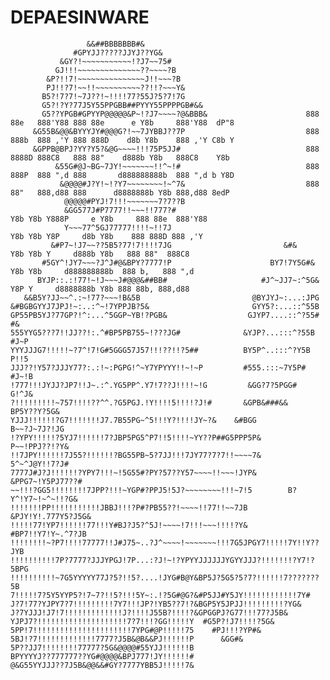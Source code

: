 # DEPAESINWARE

                          
                     &&##BBBBBBB#&
                  #GPYJJ?????JJYJ??YG&
               &GY?!~~~~~~~~~~~!?J7~~75#
              GJ!!!~~~~~~~~~~~~~~??~~~~?B
            &P?!!7!~~~~~~~~~~~~~~~J!!~~~?B
            PJ!!?7!~~!!~~~~~~~~~~??!!?~~~Y&
           B5?!7?7!~7J??!~!!!!77?55J?5?7!7G
           G5?!?Y?77J5Y55PPGBB##PYYY55PPPPGB#&&                                      
           G5??YPGB#GPYYP@@@@@&P~!?J7~~~~?@&BBB&                      888 88e   888'Y88 888 88e      e Y8b     888'Y88  dP"8 
         &G55B&@@&BYYYJY#@@@G?!~~7JYBBJ??7P                           888 888b  888 ,'Y 888 888D    d8b Y8b    888 ,'Y C8b Y  
         &GPPB@BPJ?YY?Y5?&@G~~~~!!!75P5JJ#                            888 8888D 888C8   888 88"    d888b Y8b   888C8    Y8b   
              &55G#@J~BG~7JY!~~~~~~~!!^~!#                            888 888P  888 ",d 888       d888888888b  888 ",d b Y8D    
               &@@@@#J?Y!~!?Y7~~~~~~~~!~^7&                           888 88"   888,d88 888      d8888888b Y8b 888,d88 8edP      
                @@@@@#PYJ!7!!!~~~~~~~7?7??B
                &GG577J#P7777!!~~~!!777?#                                              Y8b Y8b Y888P     e Y8b     888 88e  888'Y88
                Y~~~77^5GJ77777!!!!~!!7J                                                Y8b Y8b Y8P     d8b Y8b    888 888D 888 ,'Y 
             &#P7~!J7~~??5B5?77!7!!!!7JG                         &#&                     Y8b Y8b Y     d888b Y8b   888 88"  888C8   
           #5GY^!JY7~~~?J^J#@&BPY?7777!P                      BY7!7Y5G#&                  Y8b Y8b     d888888888b  888 b,   888 ",d 
          BYJP::.:!77!~!J~~~J#@@@&##BB#                     #J^~JJ7~:^5G&                  Y8P Y     d8888888b Y8b 888 88b, 888,d88 
       &&B5Y?JJ~~^.:~!77?~~~!B&5B                         @BYJYJ~:...:JPG
    &#BGBGYYJ7JPJ!~:..:^~!7YPPJB?5&                       GYY5?:...::^55B            
    GP55PB5YJ?77GP?!^:...^5GGP~YB!?PGB&                  GJYP7....::^?55#          #&
    555YYG5???7!!JJ??!:.^#BP5PB755~!???JG#              &YJP?...:::^?55B         #J~P
    YYYJJJG7!!!!!~?7^!7!G#5GGG57J57!!!??!!?5##          BY5P^..:::^?Y5B         P!!5
    JJJ??!Y57?JJJY77?:.:!~:PGPG!^~Y7YPYYY!!~!~P         #555.:::~7Y5P#        #J~!B
    !777!!!JYJJ?JP7!!J~.:^.YG5PP^.Y7!7??J!!!!~!G         &GG?7?5PGG#         G!^J&
    ?!!!!!!!!!~757!!!!??^^.?G5PGJ.!Y!!!!5!!!!?J!#       &GPB&###&&      BP5Y??Y?5G&
    YJJJ!!!!!!?G7!!!!!!!J7.7B55PG~^5!!!Y?!!!!JY~?&    &#BGG            B~~?J~7J?!JG
    !?YPY!!!!!?5YJ7!!!!!!7?JBP5PG5^P7!!5!!!!~YY??P##G5PPP5P&           P~~!PPJ??!?Y&
    !!7JPY!!!!!!7J55?!!!!!!?BG55PB~5?7JJ!!!7JY77?7?7!!~~~~7&           5^~^J@Y!!7?J#
    7777J#J?J!!!!!!?YPY7!!!~!5G55#?PY?57??Y57~~~~!!~~~!JYP&         &PPG7~!Y5PJ77??#
    ~~!!!?GG5!!!!!!!!7JPP?!!!~YGP#?PPJ5!5J?~~~~~~~~!!!~7!5        B?Y^!Y7~!~^~!!?G&
    !!!!!!!PP!!!!!!!!!!!JBBJ!!!?P#?PB55??!~~~~!!77!!~~7JB      &PJY!Y!.777Y5?J5G&
    !!!!!77!YP7!!!!!!77!!!Y#BJ?J5?^5J!~~~~!7!!!~~~!!!!?Y&   #BP7!!Y7!Y~.^7?JB
    !!!!!!!!~?P7!!!!77777!!J#J75~..?J^~~~~!~~~~~~~!!!7G5JPGY7!!!!!7Y!!Y??JYB
    !!!!!!!!!!7P?7777?JJJYPGJ!7P...:?J!~!?YPYYJJJJJJYGYYJJJ?!!!!!!!?Y7!?5BPG
    !!!!!!!!!!~7G5YYYYY77J?5?!!5?....!JYG#B@Y&BP5J?5G5?5?7?!!!!!!7???????5B
    7!!!!!7?5Y5YYP5?!7~7?!!5?!!!5Y~:.!?5G#@G?&#P5JJ#Y5JY!!!!!!!!!!!!7Y#
    J?7!77?YJPY7?7!!!!!!!!!7Y7!!!JP?!YB5??7!?&BGP5Y5JPJJ!!!!!!!!!?YG&
    J?7YJJJ!J7!7!!!!!!!!!!!!!J?!!!!J55B?!!!!?&GPGGPJ?G77!!!77?J5B&
    YJPJ7?!!!!!!!!!!!!!!!!!!!!7?7!!!?GG!!!!!Y  #G5P?!J7!!!!?5G&
    5PP!7!!!!!!!!!!!!!!!!!!!!!!7YPG#@P!!!!!75    #PJ!!!?YP#&
    5BJ!?7!!!!!!!!!!!!!7777?J5B&@B&&PJ!!!!!!P      &GG#&
    5P??JJ7!!!!!!!!77777?5G&@@@@#55YJJ!!!!!!B        
    BPYYYYJ??777777??YG#@@@@&BPJ777!JY!!!!!!#
    @&G55YYJJJ??7J5B&@@&&#GY?7777YBB5J!!!!!7&
